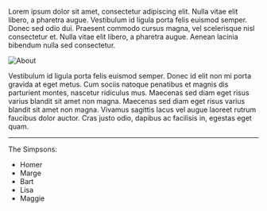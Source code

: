 Lorem ipsum dolor sit amet, consectetur adipiscing elit. Nulla vitae elit libero, a pharetra augue. Vestibulum id ligula porta felis euismod semper. Donec sed odio dui. Praesent commodo cursus magna, vel scelerisque nisl consectetur et. Nulla vitae elit libero, a pharetra augue. Aenean lacinia bibendum nulla sed consectetur.

![About](http://40.media.tumblr.com/98e0249d1f8b1b150455635b6583547a/tumblr_mop0etQXfE1qb7ibto1_1280.jpg)

Vestibulum id ligula porta felis euismod semper. Donec id elit non mi porta gravida at eget metus. Cum sociis natoque penatibus et magnis dis parturient montes, nascetur ridiculus mus. Maecenas sed diam eget risus varius blandit sit amet non magna. Maecenas sed diam eget risus varius blandit sit amet non magna. Vivamus sagittis lacus vel augue laoreet rutrum faucibus dolor auctor. Cras justo odio, dapibus ac facilisis in, egestas eget quam.

***

The Simpsons:

- Homer
- Marge
- Bart
- Lisa
- Maggie